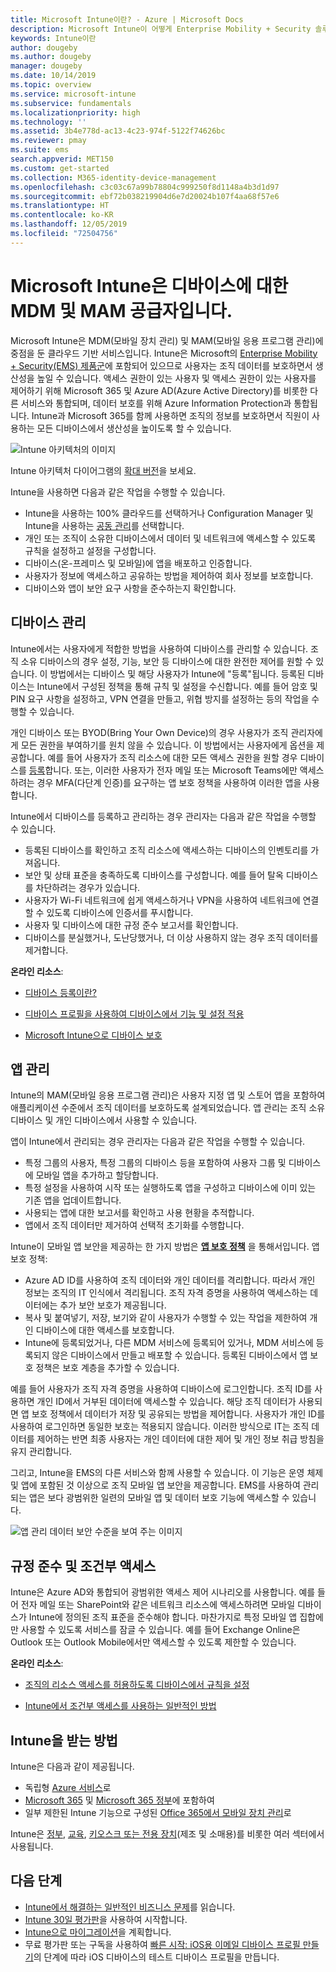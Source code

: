 ```yaml
---
title: Microsoft Intune이란? - Azure | Microsoft Docs
description: Microsoft Intune이 어떻게 Enterprise Mobility + Security 솔루션의 MDM(모바일 디바이스 관리) 및 MAM(모바일 앱 관리) 구성 요소가 되며 회사 데이터를 보호하는 데 도움이 되는지 알아봅니다.
keywords: Intune이란
author: dougeby
ms.author: dougeby
manager: dougeby
ms.date: 10/14/2019
ms.topic: overview
ms.service: microsoft-intune
ms.subservice: fundamentals
ms.localizationpriority: high
ms.technology: ''
ms.assetid: 3b4e778d-ac13-4c23-974f-5122f74626bc
ms.reviewer: pmay
ms.suite: ems
search.appverid: MET150
ms.custom: get-started
ms.collection: M365-identity-device-management
ms.openlocfilehash: c3c03c67a99b78804c999250f8d1148a4b3d1d97
ms.sourcegitcommit: ebf72b038219904d6e7d20024b107f4aa68f57e6
ms.translationtype: HT
ms.contentlocale: ko-KR
ms.lasthandoff: 12/05/2019
ms.locfileid: "72504756"
---
```

# <a name="microsoft-intune-is-an-mdm-and-mam-provider-for-your-devices"></a>Microsoft Intune은 디바이스에 대한 MDM 및 MAM 공급자입니다.

Microsoft Intune은 MDM(모바일 장치 관리) 및 MAM(모바일 응용 프로그램 관리)에 중점을 둔 클라우드 기반 서비스입니다. Intune은 Microsoft의 [Enterprise Mobility + Security(EMS) 제품군](https://www.microsoft.com/microsoft-365/enterprise-mobility-security)에 포함되어 있으므로 사용자는 조직 데이터를 보호하면서 생산성을 높일 수 있습니다. 액세스 권한이 있는 사용자 및 액세스 권한이 있는 사용자를 제어하기 위해 Microsoft 365 및 Azure AD(Azure Active Directory)를 비롯한 다른 서비스와 통합되며, 데이터 보호를 위해 Azure Information Protection과 통합됩니다. Intune과 Microsoft 365를 함께 사용하면 조직의 정보를 보호하면서 직원이 사용하는 모든 디바이스에서 생산성을 높이도록 할 수 있습니다.

![Intune 아키텍처의 이미지](./media/what-is-intune/intunearch_sm.png)

Intune 아키텍처 다이어그램의 [확대 버전](./media/what-is-intune/intunearchitecture.svg)을 보세요.

Intune을 사용하면 다음과 같은 작업을 수행할 수 있습니다.

- Intune을 사용하는 100% 클라우드를 선택하거나 Configuration Manager 및 Intune을 사용하는 [공동 관리](https://docs.microsoft.com/sccm/comanage/overview)를 선택합니다.
- 개인 또는 조직이 소유한 디바이스에서 데이터 및 네트워크에 액세스할 수 있도록 규칙을 설정하고 설정을 구성합니다.
- 디바이스(온-프레미스 및 모바일)에 앱을 배포하고 인증합니다.
- 사용자가 정보에 액세스하고 공유하는 방법을 제어하여 회사 정보를 보호합니다.
- 디바이스와 앱이 보안 요구 사항을 준수하는지 확인합니다.

## <a name="manage-devices"></a>디바이스 관리

Intune에서는 사용자에게 적합한 방법을 사용하여 디바이스를 관리할 수 있습니다. 조직 소유 디바이스의 경우 설정, 기능, 보안 등 디바이스에 대한 완전한 제어를 원할 수 있습니다. 이 방법에서는 디바이스 및 해당 사용자가 Intune에 "등록"됩니다. 등록된 디바이스는 Intune에서 구성된 정책을 통해 규칙 및 설정을 수신합니다. 예를 들어 암호 및 PIN 요구 사항을 설정하고, VPN 연결을 만들고, 위협 방지를 설정하는 등의 작업을 수행할 수 있습니다.

개인 디바이스 또는 BYOD(Bring Your Own Device)의 경우 사용자가 조직 관리자에게 모든 권한을 부여하기를 원치 않을 수 있습니다. 이 방법에서는 사용자에게 옵션을 제공합니다. 예를 들어 사용자가 조직 리소스에 대한 모든 액세스 권한을 원할 경우 디바이스를 [등록](../enrollment/device-enrollment.md)합니다. 또는, 이러한 사용자가 전자 메일 또는 Microsoft Teams에만 액세스하려는 경우 MFA(다단계 인증)를 요구하는 앱 보호 정책을 사용하여 이러한 앱을 사용합니다.

Intune에서 디바이스를 등록하고 관리하는 경우 관리자는 다음과 같은 작업을 수행할 수 있습니다.

- 등록된 디바이스를 확인하고 조직 리소스에 액세스하는 디바이스의 인벤토리를 가져옵니다.
- 보안 및 상태 표준을 충족하도록 디바이스를 구성합니다. 예를 들어 탈옥 디바이스를 차단하려는 경우가 있습니다.
- 사용자가 Wi-Fi 네트워크에 쉽게 액세스하거나 VPN을 사용하여 네트워크에 연결할 수 있도록 디바이스에 인증서를 푸시합니다.
- 사용자 및 디바이스에 대한 규정 준수 보고서를 확인합니다.
- 디바이스를 분실했거나, 도난당했거나, 더 이상 사용하지 않는 경우 조직 데이터를 제거합니다.

**온라인 리소스**:

- [디바이스 등록이란?](../enrollment/device-enrollment.md)

- [디바이스 프로필을 사용하여 디바이스에서 기능 및 설정 적용](../configuration/device-profiles.md)

- [Microsoft Intune으로 디바이스 보호](../protect/device-protect.md)

## <a name="manage-apps"></a>앱 관리

Intune의 MAM(모바일 응용 프로그램 관리)은 사용자 지정 앱 및 스토어 앱을 포함하여 애플리케이션 수준에서 조직 데이터를 보호하도록 설계되었습니다. 앱 관리는 조직 소유 디바이스 및 개인 디바이스에서 사용할 수 있습니다.

앱이 Intune에서 관리되는 경우 관리자는 다음과 같은 작업을 수행할 수 있습니다.

- 특정 그룹의 사용자, 특정 그룹의 디바이스 등을 포함하여 사용자 그룹 및 디바이스에 모바일 앱을 추가하고 할당합니다.
- 특정 설정을 사용하여 시작 또는 실행하도록 앱을 구성하고 디바이스에 이미 있는 기존 앱을 업데이트합니다.
- 사용되는 앱에 대한 보고서를 확인하고 사용 현황을 추적합니다.
- 앱에서 조직 데이터만 제거하여 선택적 초기화를 수행합니다.

Intune이 모바일 앱 보안을 제공하는 한 가지 방법은 **[앱 보호 정책](../apps/app-protection-policy.md)** 을 통해서입니다. 앱 보호 정책:

- Azure AD ID를 사용하여 조직 데이터와 개인 데이터를 격리합니다. 따라서 개인 정보는 조직의 IT 인식에서 격리됩니다. 조직 자격 증명을 사용하여 액세스하는 데이터에는 추가 보안 보호가 제공됩니다.
- 복사 및 붙여넣기, 저장, 보기와 같이 사용자가 수행할 수 있는 작업을 제한하여 개인 디바이스에 대한 액세스를 보호합니다.
- Intune에 등록되었거나, 다른 MDM 서비스에 등록되어 있거나, MDM 서비스에 등록되지 않은 디바이스에서 만들고 배포할 수 있습니다. 등록된 디바이스에서 앱 보호 정책은 보호 계층을 추가할 수 있습니다.

예를 들어 사용자가 조직 자격 증명을 사용하여 디바이스에 로그인합니다. 조직 ID를 사용하면 개인 ID에서 거부된 데이터에 액세스할 수 있습니다. 해당 조직 데이터가 사용되면 앱 보호 정책에서 데이터가 저장 및 공유되는 방법을 제어합니다. 사용자가 개인 ID를 사용하여 로그인하면 동일한 보호는 적용되지 않습니다. 이러한 방식으로 IT는 조직 데이터를 제어하는 반면 최종 사용자는 개인 데이터에 대한 제어 및 개인 정보 취급 방침을 유지 관리합니다.

그리고, Intune을 EMS의 다른 서비스와 함께 사용할 수 있습니다. 이 기능은 운영 체제 및 앱에 포함된 것 이상으로 조직 모바일 앱 보안을 제공합니다. EMS를 사용하여 관리되는 앱은 보다 광범위한 일련의 모바일 앱 및 데이터 보호 기능에 액세스할 수 있습니다.

![앱 관리 데이터 보안 수준을 보여 주는 이미지](./media/what-is-intune/managing-mobile-apps.png)

## <a name="compliance-and-conditional-access"></a>규정 준수 및 조건부 액세스

Intune은 Azure AD와 통합되어 광범위한 액세스 제어 시나리오를 사용합니다. 예를 들어 전자 메일 또는 SharePoint와 같은 네트워크 리소스에 액세스하려면 모바일 디바이스가 Intune에 정의된 조직 표준을 준수해야 합니다. 마찬가지로 특정 모바일 앱 집합에만 사용할 수 있도록 서비스를 잠글 수 있습니다. 예를 들어 Exchange Online은 Outlook 또는 Outlook Mobile에서만 액세스할 수 있도록 제한할 수 있습니다.

**온라인 리소스**:

- [조직의 리소스 액세스를 허용하도록 디바이스에서 규칙을 설정](../protect/device-compliance-get-started.md)

- [Intune에서 조건부 액세스를 사용하는 일반적인 방법](../protect/conditional-access-intune-common-ways-use.md)

## <a name="how-to-get-intune"></a>Intune을 받는 방법

Intune은 다음과 같이 제공됩니다.

- 독립형 [Azure 서비스](https://go.microsoft.com/fwlink/?linkid=2090973)로
- [Microsoft 365](https://www.microsoft.com/microsoft-365/enterprise-mobility-security/microsoft-intune) 및 [Microsoft 365 정부](https://www.microsoft.com/microsoft-365/government)에 포함하여
- 일부 제한된 Intune 기능으로 구성된 [Office 365에서 모바일 장치 관리](https://support.office.com/article/choose-between-mdm-for-office-365-and-microsoft-intune-c93d9ab9-efb2-4349-9b93-30c30562ee22)로

Intune은 [정부](https://docs.microsoft.com/enterprise-mobility-security/solutions/ems-govt-service-description), [교육](https://www.microsoft.com/en-us/education/intune), [키오스크 또는 전용 장치](../configuration/kiosk-settings.md)(제조 및 소매용)를 비롯한 여러 섹터에서 사용됩니다.

## <a name="next-steps"></a>다음 단계

- [Intune에서 해결하는 일반적인 비즈니스 문제](https://docs.microsoft.com/intune/common-scenarios)를 읽습니다.
- [Intune 30일 평가판](free-trial-sign-up.md)을 사용하여 시작합니다.
- [Intune으로 마이그레이션](migration-guide.md)을 계획합니다.
- 무료 평가판 또는 구독을 사용하여 [빠른 시작: iOS용 이메일 디바이스 프로필 만들기](../configuration/quickstart-email-profile.md)의 단계에 따라 iOS 디바이스의 테스트 디바이스 프로필을 만듭니다.
